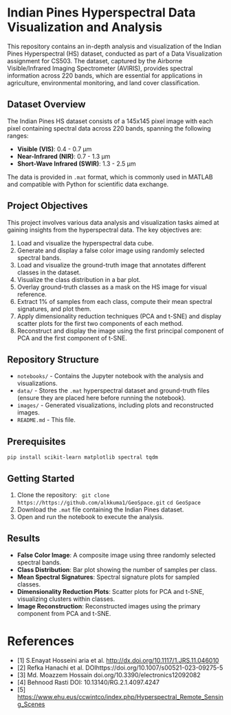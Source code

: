 # Indian Pines Hyperspectral Data Visualization and Analysis

This repository contains an in-depth analysis and visualization of the Indian Pines Hyperspectral (HS) dataset, conducted as part of a Data Visualization assignment for CS503. The dataset, captured by the Airborne Visible/Infrared Imaging Spectrometer (AVIRIS), provides spectral information across 220 bands, which are essential for applications in agriculture, environmental monitoring, and land cover classification.


## Dataset Overview

The Indian Pines HS dataset consists of a 145x145 pixel image with each pixel containing spectral data across 220 bands, spanning the following ranges:

-   **Visible (VIS)**: 0.4 - 0.7 µm
-   **Near-Infrared (NIR)**: 0.7 - 1.3 µm
-   **Short-Wave Infrared (SWIR)**: 1.3 - 2.5 µm

The data is provided in `.mat` format, which is commonly used in MATLAB and compatible with Python for scientific data exchange.

## Project Objectives

This project involves various data analysis and visualization tasks aimed at gaining insights from the hyperspectral data. The key objectives are:

1.  Load and visualize the hyperspectral data cube.
2.  Generate and display a false color image using randomly selected spectral bands.
3.  Load and visualize the ground-truth image that annotates different classes in the dataset.
4.  Visualize the class distribution in a bar plot.
5.  Overlay ground-truth classes as a mask on the HS image for visual reference.
6.  Extract 1% of samples from each class, compute their mean spectral signatures, and plot them.
7.  Apply dimensionality reduction techniques (PCA and t-SNE) and display scatter plots for the first two components of each method.
8.  Reconstruct and display the image using the first principal component of PCA and the first component of t-SNE.

## Repository Structure

-   `notebooks/` - Contains the Jupyter notebook with the analysis and visualizations.
-   `data/` - Stores the `.mat` hyperspectral dataset and ground-truth files (ensure they are placed here before running the notebook).
-   `images/` - Generated visualizations, including plots and reconstructed images.
-   `README.md` - This file.

## Prerequisites

```pip install scikit-learn matplotlib spectral tqdm```


## Getting Started

1. Clone the repository:
``` git clone https://https://github.com/alkkuma1/GeoSpace.git```
``` cd GeoSpace ```
2. Download the `.mat` file containing the Indian Pines dataset.
3.  Open and run the notebook to execute the analysis.

## Results

-   **False Color Image**: A composite image using three randomly selected spectral bands.
-   **Class Distribution**: Bar plot showing the number of samples per class.
-   **Mean Spectral Signatures**: Spectral signature plots for sampled classes.
-   **Dimensionality Reduction Plots**: Scatter plots for PCA and t-SNE, visualizing clusters within classes.
-   **Image Reconstruction**: Reconstructed images using the primary component from PCA and t-SNE.


# References


  

- [1] S.Enayat Hosseini aria et al. http://dx.doi.org/10.1117/1.JRS.11.046010
- [2] Refka Hanachi et al. DOIhttps://doi.org/10.1007/s00521-023-09275-5
-   [3] Md. Moazzem Hossain doi.org/10.3390/electronics12092082
-   [4] Behnood Rasti DOI: 10.13140/RG.2.1.4097.4247
-   [5] https://www.ehu.eus/ccwintco/index.php/Hyperspectral_Remote_Sensing_Scenes
